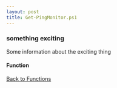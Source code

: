 ```yaml
---
layout: post
title: Get-PingMonitor.ps1
---
```


### something exciting

Some information about the exciting thing

#### Function

<script src="https://gist-it.appspot.com/github.com/BanterBoy/scripts-blog/blob/master/PowerShell/functions/ip/Get-PingMonitor.ps1"></script>

<a href="/menu/_pages/functions.html">Back to Functions</a>
